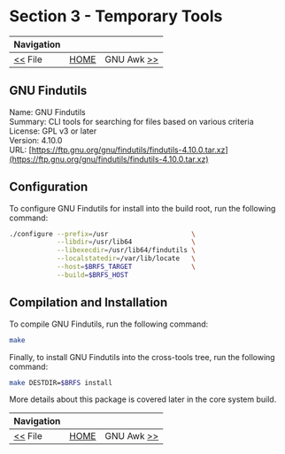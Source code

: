 # Section 3 - Temporary Tools

| Navigation |||
| --- | --- | ---: |
| [<<](./File.md) File | [HOME](../README.md) | GNU Awk [>>](./GAWK.md) |

## GNU Findutils

Name: GNU Findutils<br />
Summary: CLI tools for searching for files based on various criteria<br />
License: GPL v3 or later<br />
Version: 4.10.0<br />
URL: [https://ftp.gnu.org/gnu/findutils/findutils-4.10.0.tar.xz](https://ftp.gnu.org/gnu/findutils/findutils-4.10.0.tar.xz)<br />

## Configuration

To configure GNU Findutils for install into the build root, run the following command:

```bash
./configure --prefix=/usr                     \
            --libdir=/usr/lib64               \
            --libexecdir=/usr/lib64/findutils \
            --localstatedir=/var/lib/locate   \
            --host=$BRFS_TARGET               \
            --build=$BRFS_HOST
```

## Compilation and Installation

To compile GNU Findutils, run the following command:

```bash
make
```

Finally, to install GNU Findutils into the cross-tools tree, run the following command:

```bash
make DESTDIR=$BRFS install
```

More details about this package is covered later in the core system build.

| Navigation |||
| --- | --- | ---: |
| [<<](./File.md) File | [HOME](../README.md) | GNU Awk [>>](./GAWK.md) |
